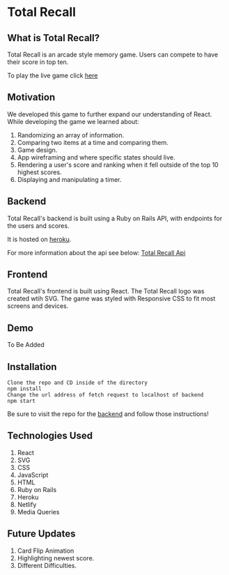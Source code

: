 # Total Recall

## What is Total Recall?

Total Recall is an arcade style memory game. Users can compete to have their score in top ten.

To play the live game click [here](https://total-recall-game.netlify.app/)

## Motivation

We developed this game to further expand our understanding of React. While developing the game we learned about:

1. Randomizing an array of information.
2. Comparing two items at a time and comparing them.
3. Game design.
4. App wireframing and where specific states should live.
5. Rendering a user's score and ranking when it fell outside of the top 10 highest scores.
6. Displaying and manipulating a timer.

## Backend

Total Recall's backend is built using a Ruby on Rails API, with endpoints for the users and scores.

It is hosted on [heroku](http://total-recall-backend.herokuapp.com/).

For more information about the api see below:
[Total Recall Api ](https://github.com/deryatanriverdi88/Memory-Game-Backend.git)

## Frontend

Total Recall's frontend is built using React.  The Total Recall logo was created wtih SVG. The game was styled with Responsive CSS to fit most screens and devices.


## Demo 

To Be Added

## Installation

    Clone the repo and CD inside of the directory
    npm install
    Change the url address of fetch request to localhost of backend
    npm start

Be sure to visit the repo for the [backend](https://github.com/deryatanriverdi88/Memory-Game-Backend.git) and follow those instructions!

## Technologies Used

1. React
2. SVG
3. CSS
4. JavaScript
5. HTML
6. Ruby on Rails
7. Heroku
8. Netlify
9. Media Queries

## Future Updates

1. Card Flip Animation
2. Highlighting newest score.
3. Different Difficulties.